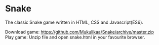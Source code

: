 # Snake

The classic Snake game written in HTML, CSS and Javascript(ES6).

Download game: https://github.com/Mukulikaa/Snake/archive/master.zip
Play game: Unzip file and open snake.html in your favourite browser.
